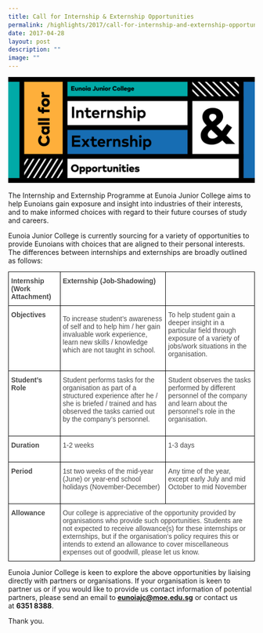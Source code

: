 ```yaml
---
title: Call for Internship & Externship Opportunities
permalink: /highlights/2017/call-for-internship-and-externship-opportunities/
date: 2017-04-28
layout: post
description: ""
image: ""
---
```

![](/images/IntExtOpp_Banner.png)

The Internship and Externship Programme at Eunoia Junior College aims to help Eunoians gain exposure and insight into industries of their interests, and to make informed choices with regard to their future courses of study and careers.

Eunoia Junior College is currently sourcing for a variety of opportunities to provide Eunoians with choices that are aligned to their personal interests. The differences between internships and externships are broadly outlined as follows:

<style type="text/css">
.tg  {border-collapse:collapse;border-spacing:0;margin:0px auto;}
.tg td{border-color:black;border-style:solid;border-width:1px;font-family:Arial, sans-serif;font-size:14px;
  overflow:hidden;padding:10px 5px;word-break:normal;}
.tg th{border-color:black;border-style:solid;border-width:1px;font-family:Arial, sans-serif;font-size:14px;
  font-weight:normal;overflow:hidden;padding:10px 5px;word-break:normal;}
.tg .tg-e4nr{background-color:#FFF;color:#484848;font-weight:bold;text-align:left;vertical-align:top}
.tg .tg-8rui{background-color:#FFF;color:#484848;text-align:left;vertical-align:middle}
.tg .tg-0lax{text-align:left;vertical-align:top}
.tg .tg-06je{background-color:#FFF;color:#484848;text-align:left;vertical-align:top}
</style>
<table class="tg">
<tbody>
  <tr>
    <td class="tg-e4nr"><span style="font-weight:bold">Internship (Work Attachment)</span></td>
    <td class="tg-e4nr"><span style="font-weight:bold">Externship (Job-Shadowing)</span></td>
    <td class="tg-0lax"></td>
  </tr>
  <tr>
    <td class="tg-e4nr"><span style="font-weight:bold">Objectives</span><br><br> </td>
    <td class="tg-8rui">To increase student’s awareness of self and to help him / her gain invaluable work experience, learn new skills / knowledge which are not taught in school.<br><br> </td>
    <td class="tg-06je">To help student gain a deeper insight in a particular field through exposure of a variety of jobs/work situations in the organisation.<br><br> </td>
  </tr>
  <tr>
    <td class="tg-e4nr"><span style="font-weight:bold">Student’s</span><br><span style="font-weight:bold">Role</span><br><br> </td>
    <td class="tg-8rui">Student performs tasks for the organisation as part of a structured experience after he / she is briefed / trained and has observed the tasks carried out by the company’s personnel.<br><br> </td>
    <td class="tg-06je">Student observes the tasks performed by different personnel of the company and learn about the personnel’s role in the organisation.<br><br> </td>
  </tr>
  <tr>
    <td class="tg-e4nr"><span style="font-weight:bold">Duration</span><br><br> </td>
    <td class="tg-8rui">1-2 weeks<br><br> </td>
    <td class="tg-8rui">1-3 days<br><br> </td>
  </tr>
  <tr>
    <td class="tg-e4nr"><span style="font-weight:bold">Period</span><br><br> </td>
    <td class="tg-06je">1st two weeks of the mid-year (June) or year-end school holidays (November-December)<br><br> </td>
    <td class="tg-06je">Any time of the year, except early July and mid October to mid November<br><br> </td>
  </tr>
  <tr>
    <td class="tg-e4nr"><span style="font-weight:bold">Allowance</span><br><br> </td>
    <td class="tg-06je" colspan="2">Our college is appreciative of the opportunity provided by organisations who provide such opportunities. Students are not expected to receive allowance(s) for these internships or externships, but if the organisation’s policy requires this or intends to extend an allowance to cover miscellaneous expenses out of goodwill, please let us know.<br></td>
  </tr>
</tbody>
</table>

Eunoia Junior College is keen to explore the above opportunities by liaising directly with partners or organisations. If your organisation is keen to partner us or if you would like to provide us contact information of potential partners, please send an email to [**eunoiajc@moe.edu.sg**](mailto:eunoiajc@moe.edu.sg) or contact us at **6351 8388**.

Thank you.

